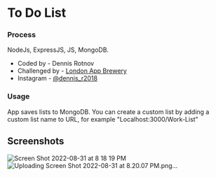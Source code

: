 # To Do List

### Process
NodeJs, ExpressJS, JS, MongoDB.

- Coded by - Dennis Rotnov
- Challenged by - [London App Brewery](https://www.londonappbrewery.com/)
- Instagram - [@dennis_r2018](https://www.instagram.com/dennis_r2018)

### Usage
App saves lists to MongoDB. You can create a custom list by adding a custom list name to URL, for example "Localhost:3000/Work-List"


## Screenshots
![Screen Shot 2022-08-31 at 8 18 19 PM](https://user-images.githubusercontent.com/86169204/187807690-fca09374-5e80-45e1-b075-4ce12ae5303a.png)
![Uploading Screen Shot 2022-08-31 at 8.20.07 PM.png…]()
